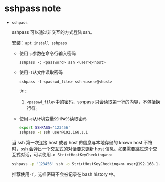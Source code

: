 # sshpass note

* `sshpass`

    sshpass 可以通过非交互的方式登陆 ssh。

    安装：`apt install sshpass`

    * 使用`-p`参数在命令行输入密码

        `sshpass -p <password> ssh <user>@<host>`

    * 使用`-f`从文件读取密码

        `sshpass -f <passwd_file> ssh <user>@<host>`

        注：

        1. `<passwd_file>`中的密码，sshpass 只会读取第一行的内容，不包括换行符。

    * 使用`-e`从环境变量`SSHPASS`读取密码

        ```bash
        export SSHPASS='123456'
        sshpass -e ssh user@192.168.1.1
        ```

    当 ssh 第一次连接 host 或者 host 的信息与本地存储的 known host 不符时，ssh 会弹出一个交互式的对话要求更新 host 信息。如果需要跳过这个交互式对话，可以使用`-o StrictHostKeyChecking=no`:

    ```bash
    sshpass -p '123456' ssh -o StrictHostKeyChecking=no user@192.168.1.1
    ```

    推荐使用`-f`，这样密码不会被记录在 bash history 中。